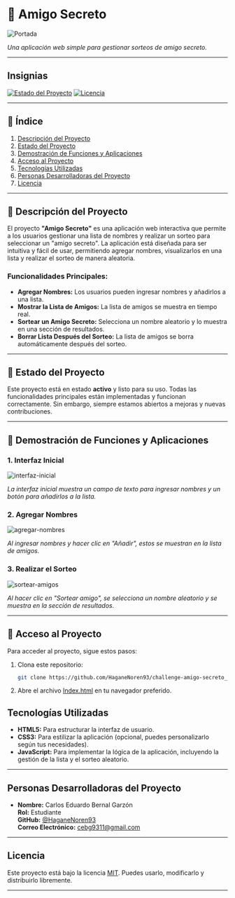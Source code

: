 # 🎉 Amigo Secreto

![Portada](https://github.com/user-attachments/assets/f0d016c4-76a8-42d1-a144-e256a6754314)

*Una aplicación web simple para gestionar sorteos de amigo secreto.*

---

## Insignias

[![Estado del Proyecto](https://img.shields.io/badge/Estado-Activo-brightgreen)](https://github.com/tu-usuario/amigo-secreto)
[![Licencia](https://img.shields.io/badge/Licencia-MIT-blue)](https://opensource.org/licenses/MIT)

---

## 📑 Índice

1. [Descripción del Proyecto](#descripción-del-proyecto)
2. [Estado del Proyecto](#estado-del-proyecto)
3. [Demostración de Funciones y Aplicaciones](#demostración-de-funciones-y-aplicaciones)
4. [Acceso al Proyecto](#acceso-al-proyecto)
5. [Tecnologías Utilizadas](#tecnologías-utilizadas)
6. [Personas Desarrolladoras del Proyecto](#personas-desarrolladoras-del-proyecto)
7. [Licencia](#licencia)

---

## 📝 Descripción del Proyecto

El proyecto **"Amigo Secreto"** es una aplicación web interactiva que permite a los usuarios gestionar una lista de nombres y realizar un sorteo para seleccionar un "amigo secreto". La aplicación está diseñada para ser intuitiva y fácil de usar, permitiendo agregar nombres, visualizarlos en una lista y realizar el sorteo de manera aleatoria.

### Funcionalidades Principales:
- **Agregar Nombres:** Los usuarios pueden ingresar nombres y añadirlos a una lista.
- **Mostrar la Lista de Amigos:** La lista de amigos se muestra en tiempo real.
- **Sortear un Amigo Secreto:** Selecciona un nombre aleatorio y lo muestra en una sección de resultados.
- **Borrar Lista Después del Sorteo:** La lista de amigos se borra automáticamente después del sorteo.

---

## 🚀 Estado del Proyecto

Este proyecto está en estado **activo** y listo para su uso. Todas las funcionalidades principales están implementadas y funcionan correctamente. Sin embargo, siempre estamos abiertos a mejoras y nuevas contribuciones.

---

## 🎥 Demostración de Funciones y Aplicaciones

### 1. Interfaz Inicial
![interfaz-inicial](https://github.com/user-attachments/assets/c11cc093-ef86-4001-bf54-ebf146658b06)

*La interfaz inicial muestra un campo de texto para ingresar nombres y un botón para añadirlos a la lista.*

### 2. Agregar Nombres
![agregar-nombres](https://github.com/user-attachments/assets/429741d1-be58-458a-bff8-85613312a76a)

*Al ingresar nombres y hacer clic en "Añadir", estos se muestran en la lista de amigos.*

### 3. Realizar el Sorteo
![sortear-amigos](https://github.com/user-attachments/assets/a0789fe9-3234-4617-aedf-26f3d9bef9ff)

*Al hacer clic en "Sortear amigo", se selecciona un nombre aleatorio y se muestra en la sección de resultados.*


---

## 🔗 Acceso al Proyecto

Para acceder al proyecto, sigue estos pasos:

1. Clona este repositorio:
   ```bash
   git clone https://github.com/HaganeNoren93/challenge-amigo-secreto_esp-main.git
2. Abre el archivo [Index.html](#index.html) en tu navegador preferido.

## Tecnologías Utilizadas

- **HTML5:** Para estructurar la interfaz de usuario.
- **CSS3:** Para estilizar la aplicación (opcional, puedes personalizarlo según tus necesidades).
- **JavaScript:** Para implementar la lógica de la aplicación, incluyendo la gestión de la lista y el sorteo aleatorio.

---

## Personas Desarrolladoras del Proyecto

- **Nombre:** Carlos Eduardo Bernal Garzón  
  **Rol:** Estudiante  
  **GitHub:** [@HaganeNoren93](https://github.com/HaganeNoren93)  
  **Correo Electrónico:** cebg9311@gmail.com  

---

## Licencia

Este proyecto está bajo la licencia [MIT](https://opensource.org/licenses/MIT). Puedes usarlo, modificarlo y distribuirlo libremente.

---

